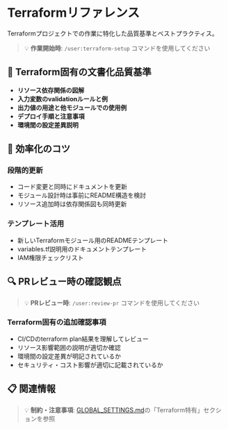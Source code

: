 # Terraformリファレンス

Terraformプロジェクトでの作業に特化した品質基準とベストプラクティス。

> 💡 **作業開始時**: `/user:terraform-setup` コマンドを使用してください


## 📝 Terraform固有の文書化品質基準

- **リソース依存関係の図解**
- **入力変数のvalidationルールと例**
- **出力値の用途と他モジュールでの使用例**
- **デプロイ手順と注意事項**
- **環境間の設定差異説明**

## 🔧 効率化のコツ

### 段階的更新
- コード変更と同時にドキュメントを更新
- モジュール設計時は事前にREADME構造を検討
- リソース追加時は依存関係図も同時更新

### テンプレート活用
- 新しいTerraformモジュール用のREADMEテンプレート
- variables.tf説明用のドキュメントテンプレート
- IAM権限チェックリスト

## 🔍 PRレビュー時の確認観点

> 💡 **PRレビュー時**: `/user:review-pr` コマンドを使用してください

### Terraform固有の追加確認事項
- CI/CDのterraform plan結果を理解してレビュー
- リソース影響範囲の説明が適切か確認
- 環境間の設定差異が明記されているか
- セキュリティ・コスト影響が適切に記載されているか

## 📋 関連情報

> 💡 **制約・注意事項**: [GLOBAL_SETTINGS.md](GLOBAL_SETTINGS.md#重要な注意事項)の「Terraform特有」セクションを参照